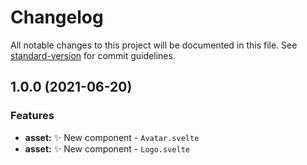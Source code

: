 # Changelog

All notable changes to this project will be documented in this file.
See [standard-version](https://github.com/conventional-changelog/standard-version)
for commit guidelines.

## 1.0.0 (2021-06-20)

### Features

- **asset:** ✨ New component - `Avatar.svelte`
- **asset:** ✨ New component - `Logo.svelte`
